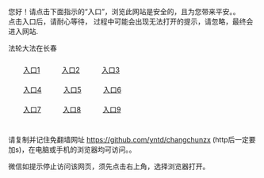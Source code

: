 您好！请点击下面指示的“入口”，浏览此网站是安全的，且为您带来平安。。 <br/>
点击入口后，请耐心等待， 过程中可能会出现无法打开的提示，请忽略，最终会进入网站. </br>

法轮大法在长春<br/>
<div style="padding:10px"><a style="margin:20px" target="_blank" href="https://d2hevufuw5gxue.cloudfront.net/2Qpsp?zpkqykab" id="ccLink1" rel="nofollow">入口1</a> <a target="_blank" style="margin:20px" href="https://d3rcyazdijg0s9.cloudfront.net/2Qpsp?gcezul" id="ccLink2" rel="nofollow">入口2</a> <a style="margin:20px" target="_blank" href="https://d1w5yd5zb5x1uy.cloudfront.net/2Qpsp?ulkgwxr" id="ccLink3" rel="nofollow">入口3</a></div>

<div style="padding:10px" ><a style="margin:20px" target="_blank" href="https://d2hevufuw5gxue.cloudfront.net/2Qpsp?zpkqykab" id="ccLink4" rel="nofollow">入口4</a> <a style="margin:20px" href="https://d3rcyazdijg0s9.cloudfront.net/2Qpsp?gcezul" target="_blank" id="ccLink5" rel="nofollow">入口5</a> <a style="margin:20px" href="https://d1w5yd5zb5x1uy.cloudfront.net/2Qpsp?ulkgwxr" target="_blank" id="ccLink6" rel="nofollow">入口6</a></div>

<div style="padding:10px"><a style="margin:20px" target="_blank" href="https://d2hevufuw5gxue.cloudfront.net/2Qpsp?zpkqykab" id="ccLink7" rel="nofollow">入口7</a> <a style="margin:20px" href="https://d3rcyazdijg0s9.cloudfront.net/2Qpsp?gcezul" target="_blank" id="ccLink8" rel="nofollow">入口8</a> <a style="margin:20px" target="_blank" href="https://d1w5yd5zb5x1uy.cloudfront.net/2Qpsp?ulkgwxr" id="ccLink9" rel="nofollow">入口9</a></div>

<br/>



请复制并记住免翻墙网址 https://github.com/yntd/changchunzx (http后一定要加s)，在电脑或手机的浏览器均可访问。。<br/>

微信如提示停止访问该网页，须先点击右上角，选择浏览器打开。
